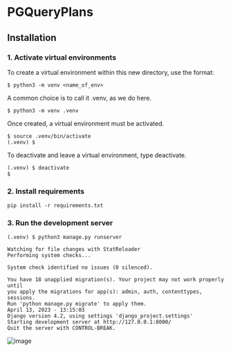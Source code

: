 # PGQueryPlans

## Installation

### 1. Activate virtual environments
To create a virtual environment within this new directory, use the format:

```
$ python3 -m venv <name_of_env>
``` 

A common choice is to call it .venv, as we do here.
```
$ python3 -m venv .venv
```


Once created, a virtual environment must be activated.  
```
$ source .venv/bin/activate
(.venv) $
```


To deactivate and leave a virtual environment, type deactivate.
```
(.venv) $ deactivate
$
```

### 2. Install requirements
```
pip install -r requirements.txt
```

### 3. Run the development server
```
(.venv) $ python3 manage.py runserver

Watching for file changes with StatReloader
Performing system checks...

System check identified no issues (0 silenced).

You have 18 unapplied migration(s). Your project may not work properly until
you apply the migrations for app(s): admin, auth, contenttypes, sessions.
Run 'python manage.py migrate' to apply them.
April 13, 2023 - 13:15:03
Django version 4.2, using settings 'django_project.settings'
Starting development server at http://127.0.0.1:8000/
Quit the server with CONTROL-BREAK.
```

![image](https://github.com/ratdbs/dbenchvis-back/assets/135293038/f4b8d8fd-5fc7-4235-97c7-dc2cc514d2ac)

<!-- ### PyPI (Python Package Index)
```
$ python -m pip install --upgrade pip
```
### Install Django
```
$ source .venv/bin/activate
(.venv) $ python3 -m pip install django~=4.2.0
```

### Django Project
To create a new Django project, use the command:
```
(.venv) $ django-admin startproject <project_name>
```

By default Django will create this directory structure:
```
django_project/
    ├── django_project
    │   ├── __init__.py
    │   ├── asgi.py
    │   ├── settings.py
    │   ├── urls.py
    │   └── wsgi.py
    ├── manage.py
    └── .venv/
``` -->

